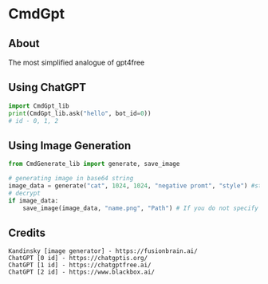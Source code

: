 # CmdGpt
## About
The most simplified analogue of gpt4free
## Using ChatGPT
```python
import CmdGpt_lib
print(CmdGpt_lib.ask("hello", bot_id=0))
# id - 0, 1, 2
```
## Using Image Generation
```python
from CmdGenerate_lib import generate, save_image

# generating image in base64 string
image_data = generate("cat", 1024, 1024, "negative promt", "style") #styles - KANDINSKY, DEFAULT, UHD, ANIME. You can see styles on https://cdn.fusionbrain.ai/static/styles/key
# decrypt
if image_data:
    save_image(image_data, "name.png", "Path") # If you do not specify a saving path, the file will be saved in the same directory
```

## Credits
```
Kandinsky [image generator] - https://fusionbrain.ai/
ChatGPT [0 id] - https://chatgptis.org/
ChatGPT [1 id] - https://chatgptfree.ai/
ChatGPT [2 id] - https://www.blackbox.ai/
